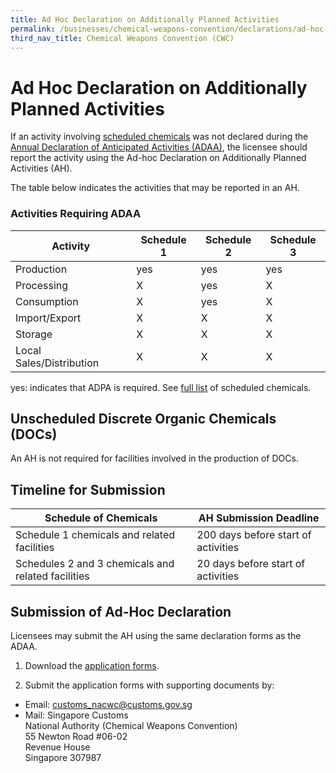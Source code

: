 ```yaml
---
title: Ad Hoc Declaration on Additionally Planned Activities
permalink: /businesses/chemical-weapons-convention/declarations/ad-hoc-declaration-on-additionally-planned-activities
third_nav_title: Chemical Weapons Convention (CWC)
---
```


# Ad Hoc Declaration on Additionally Planned Activities

If an activity involving  [scheduled chemicals](https://www.customs.gov.sg/businesses/chemical-weapons-convention/controlled-chemicals) was not declared during the  [Annual Declaration of Anticipated Activities (ADAA)](https://www.customs.gov.sg/businesses/chemical-weapons-convention/declarations/annual-declaration-for-anticipated-activities-adaa), the licensee should report the activity using the Ad-hoc Declaration on Additionally Planned Activities (AH).

The table below indicates the activities that may be reported in an AH.

### Activities Requiring ADAA

| Activity | Schedule 1 | Schedule 2 | Schedule 3 |
|---|---|---|---|
| Production | yes | yes | yes |
| Processing | X | yes | X |
| Consumption | X | yes | X |
| Import/Export | X | X | X |
| Storage | X | X | X |
| Local Sales/Distribution | X | X | X |

yes: indicates that ADPA is required.   See [full list](https://www.customs.gov.sg/-/media/cus/files/business/chemical-weapons-convention/guidetonacwclicencewithschchemlist.pdf?la=en&hash=BB1E42B4501617DFDA8B2AC9F57BED5D57FFDE34) of scheduled chemicals.

## Unscheduled Discrete Organic Chemicals (DOCs)

An AH is not required for facilities involved in the production of DOCs.

## Timeline for Submission

| Schedule of Chemicals | AH Submission Deadline |
|-----------------------|------------------------|
| Schedule 1 chemicals and related facilities | 200 days before start of activities| 
| Schedules 2 and 3 chemicals and related facilities | 20 days before start of activities |


## Submission of Ad-Hoc Declaration

Licensees may submit the AH using the same declaration forms as the ADAA.

1) Download the  [application forms](https://www.customs.gov.sg/eservices/customs-forms-and-service-links#adaa).

2) Submit the application forms with supporting documents by:

-   Email:  [customs_nacwc@customs.gov.sg](mailto:customs_nacwc@customs.gov.sg2)
-   Mail: Singapore Customs  
    National Authority (Chemical Weapons Convention)  
    55 Newton Road #06-02  
    Revenue House  
    Singapore 307987
